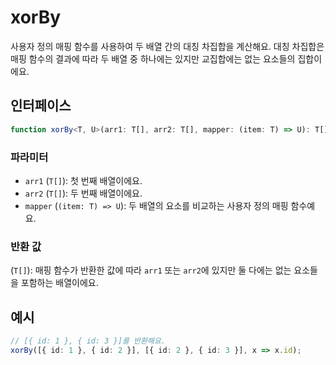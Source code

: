 # xorBy

사용자 정의 매핑 함수를 사용하여 두 배열 간의 대칭 차집합을 계산해요. 대칭 차집합은 매핑 함수의 결과에 따라 두 배열 중 하나에는 있지만 교집합에는 없는 요소들의 집합이에요.

## 인터페이스

```typescript
function xorBy<T, U>(arr1: T[], arr2: T[], mapper: (item: T) => U): T[];
```

### 파라미터

- `arr1` (`T[]`): 첫 번째 배열이에요.
- `arr2` (`T[]`): 두 번째 배열이에요.
- `mapper` (`(item: T) => U`): 두 배열의 요소를 비교하는 사용자 정의 매핑 함수예요.

### 반환 값

(`T[]`): 매핑 함수가 반환한 값에 따라 `arr1` 또는 `arr2`에 있지만 둘 다에는 없는 요소들을 포함하는 배열이에요.

## **예시**

```typescript
// [{ id: 1 }, { id: 3 }]를 반환해요.
xorBy([{ id: 1 }, { id: 2 }], [{ id: 2 }, { id: 3 }], x => x.id);
```
